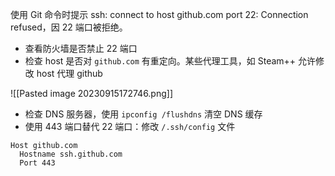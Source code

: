 使用 Git 命令时提示 ssh: connect to host github.com port 22: Connection refused，因 22 端口被拒绝。
- 查看防火墙是否禁止 22 端口
- 检查 host 是否对 `github.com` 有重定向。某些代理工具，如 Steam++ 允许修改 host 代理 github

![[Pasted image 20230915172746.png]]

- 检查 DNS 服务器，使用 `ipconfig /flushdns` 清空 DNS 缓存
- 使用 443 端口替代 22 端口：修改 `/.ssh/config` 文件

```
Host github.com
  Hostname ssh.github.com
  Port 443
```

